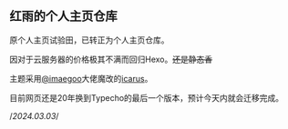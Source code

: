 ## 红雨的个人主页仓库

原个人主页试验田，已转正为个人主页仓库。

因对于云服务器的价格极其不满而回归Hexo。~~还是静态香~~

主题采用[@imaegoo](https://github.com/imaegoo)大佬魔改的[icarus](https://github.com/imaegoo/hexo-theme-icarus)。

目前网页还是20年换到Typecho的最后一个版本，预计今天内就会迁移完成。

/*2024.03.03*/